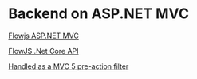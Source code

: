 # Backend on ASP.NET MVC
[Flowjs ASP.NET MVC](https://github.com/DmitryEfimenko/FlowJs-MVC)  

[FlowJS .Net Core API](https://github.com/ruisilva450/FlowJs-NetCore)
  
[Handled as a MVC 5 pre-action filter](https://github.com/Grummle/FlowUploadFilter)


